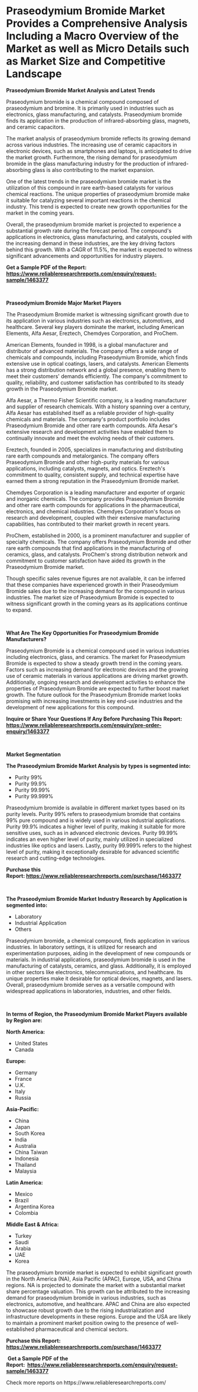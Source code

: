 <p><h1>Praseodymium Bromide Market Provides a Comprehensive Analysis Including a Macro Overview of the Market as well as Micro Details such as Market Size and Competitive Landscape</h1></p><p><strong>Praseodymium Bromide Market Analysis and Latest Trends</strong></p>
<p><p>Praseodymium bromide is a chemical compound composed of praseodymium and bromine. It is primarily used in industries such as electronics, glass manufacturing, and catalysts. Praseodymium bromide finds its application in the production of infrared-absorbing glass, magnets, and ceramic capacitors.</p><p>The market analysis of praseodymium bromide reflects its growing demand across various industries. The increasing use of ceramic capacitors in electronic devices, such as smartphones and laptops, is anticipated to drive the market growth. Furthermore, the rising demand for praseodymium bromide in the glass manufacturing industry for the production of infrared-absorbing glass is also contributing to the market expansion.</p><p>One of the latest trends in the praseodymium bromide market is the utilization of this compound in rare earth-based catalysts for various chemical reactions. The unique properties of praseodymium bromide make it suitable for catalyzing several important reactions in the chemical industry. This trend is expected to create new growth opportunities for the market in the coming years.</p><p>Overall, the praseodymium bromide market is projected to experience a substantial growth rate during the forecast period. The compound's applications in electronics, glass manufacturing, and catalysts, coupled with the increasing demand in these industries, are the key driving factors behind this growth. With a CAGR of 11.5%, the market is expected to witness significant advancements and opportunities for industry players.</p></p>
<p><strong>Get a Sample PDF of the Report:&nbsp; <a href="https://www.reliableresearchreports.com/enquiry/request-sample/1463377">https://www.reliableresearchreports.com/enquiry/request-sample/1463377</a></strong></p>
<p>&nbsp;</p>
<p><strong>Praseodymium Bromide Major Market Players</strong></p>
<p><p>The Praseodymium Bromide market is witnessing significant growth due to its application in various industries such as electronics, automotives, and healthcare. Several key players dominate the market, including American Elements, Alfa Aesar, Ereztech, Chemdyes Corporation, and ProChem. </p><p>American Elements, founded in 1998, is a global manufacturer and distributor of advanced materials. The company offers a wide range of chemicals and compounds, including Praseodymium Bromide, which finds extensive use in optical coatings, lasers, and catalysts. American Elements has a strong distribution network and a global presence, enabling them to meet their customers' demands efficiently. The company's commitment to quality, reliability, and customer satisfaction has contributed to its steady growth in the Praseodymium Bromide market.</p><p>Alfa Aesar, a Thermo Fisher Scientific company, is a leading manufacturer and supplier of research chemicals. With a history spanning over a century, Alfa Aesar has established itself as a reliable provider of high-quality chemicals and materials. The company's product portfolio includes Praseodymium Bromide and other rare earth compounds. Alfa Aesar's extensive research and development activities have enabled them to continually innovate and meet the evolving needs of their customers.</p><p>Ereztech, founded in 2005, specializes in manufacturing and distributing rare earth compounds and metalorganics. The company offers Praseodymium Bromide and other high-purity materials for various applications, including catalysts, magnets, and optics. Ereztech's commitment to quality, consistent supply, and technical expertise have earned them a strong reputation in the Praseodymium Bromide market.</p><p>Chemdyes Corporation is a leading manufacturer and exporter of organic and inorganic chemicals. The company provides Praseodymium Bromide and other rare earth compounds for applications in the pharmaceutical, electronics, and chemical industries. Chemdyes Corporation's focus on research and development, coupled with their extensive manufacturing capabilities, has contributed to their market growth in recent years.</p><p>ProChem, established in 2000, is a prominent manufacturer and supplier of specialty chemicals. The company offers Praseodymium Bromide and other rare earth compounds that find applications in the manufacturing of ceramics, glass, and catalysts. ProChem's strong distribution network and commitment to customer satisfaction have aided its growth in the Praseodymium Bromide market.</p><p>Though specific sales revenue figures are not available, it can be inferred that these companies have experienced growth in their Praseodymium Bromide sales due to the increasing demand for the compound in various industries. The market size of Praseodymium Bromide is expected to witness significant growth in the coming years as its applications continue to expand.</p></p>
<p>&nbsp;</p>
<p><strong>What Are The Key Opportunities For Praseodymium Bromide Manufacturers?</strong></p>
<p><p>Praseodymium Bromide is a chemical compound used in various industries including electronics, glass, and ceramics. The market for Praseodymium Bromide is expected to show a steady growth trend in the coming years. Factors such as increasing demand for electronic devices and the growing use of ceramic materials in various applications are driving market growth. Additionally, ongoing research and development activities to enhance the properties of Praseodymium Bromide are expected to further boost market growth. The future outlook for the Praseodymium Bromide market looks promising with increasing investments in key end-use industries and the development of new applications for this compound.</p></p>
<p><strong>Inquire or Share Your Questions If Any Before Purchasing This Report: <a href="https://www.reliableresearchreports.com/enquiry/pre-order-enquiry/1463377">https://www.reliableresearchreports.com/enquiry/pre-order-enquiry/1463377</a></strong></p>
<p>&nbsp;</p>
<p><strong>Market Segmentation</strong></p>
<p><strong>The Praseodymium Bromide Market Analysis by types is segmented into:</strong></p>
<p><ul><li>Purity 99%</li><li>Purity 99.9%</li><li>Purity 99.99%</li><li>Purity 99.999%</li></ul></p>
<p><p>Praseodymium bromide is available in different market types based on its purity levels. Purity 99% refers to praseodymium bromide that contains 99% pure compound and is widely used in various industrial applications. Purity 99.9% indicates a higher level of purity, making it suitable for more sensitive uses, such as in advanced electronic devices. Purity 99.99% indicates an even higher level of purity, mainly utilized in specialized industries like optics and lasers. Lastly, purity 99.999% refers to the highest level of purity, making it exceptionally desirable for advanced scientific research and cutting-edge technologies.</p></p>
<p><strong>Purchase this Report:&nbsp;<a href="https://www.reliableresearchreports.com/purchase/1463377">https://www.reliableresearchreports.com/purchase/1463377</a></strong></p>
<p>&nbsp;</p>
<p><strong>The Praseodymium Bromide Market Industry Research by Application is segmented into:</strong></p>
<p><ul><li>Laboratory</li><li>Industrial Application</li><li>Others</li></ul></p>
<p><p>Praseodymium bromide, a chemical compound, finds application in various industries. In laboratory settings, it is utilized for research and experimentation purposes, aiding in the development of new compounds or materials. In industrial applications, praseodymium bromide is used in the manufacturing of catalysts, ceramics, and glass. Additionally, it is employed in other sectors like electronics, telecommunications, and healthcare. Its unique properties make it desirable for optical devices, magnets, and lasers. Overall, praseodymium bromide serves as a versatile compound with widespread applications in laboratories, industries, and other fields.</p></p>
<p>&nbsp;</p>
<p><strong>In terms of Region, the Praseodymium Bromide Market Players available by Region are:</strong></p>
<p>
    <p> <strong> North America: </strong>
        <ul>
            <li>United States</li>
            <li>Canada</li>
        </ul>
        </p> 
    <p> <strong> Europe: </strong>
        <ul>
            <li>Germany</li>
            <li>France</li>
            <li>U.K.</li>
            <li>Italy</li>
            <li>Russia</li>
        </ul>
        </p> 
    <p> <strong> Asia-Pacific: </strong>
        <ul>
            <li>China</li>
            <li>Japan</li>
            <li>South Korea</li>
            <li>India</li>
            <li>Australia</li>
            <li>China Taiwan</li>
            <li>Indonesia</li>
            <li>Thailand</li>
            <li>Malaysia</li>
        </ul>
        </p> 
    <p> <strong> Latin America: </strong>
        <ul>
            <li>Mexico</li>
            <li>Brazil</li>
            <li>Argentina Korea</li>
            <li>Colombia</li>
        </ul>
        </p> 
    <p> <strong> Middle East & Africa: </strong>
        <ul>
            <li>Turkey</li>
            <li>Saudi</li>
            <li>Arabia</li>
            <li>UAE</li>
            <li>Korea</li>
        </ul>
    </p>
    </p>
<p><p>The praseodymium bromide market is expected to exhibit significant growth in the North America (NA), Asia Pacific (APAC), Europe, USA, and China regions. NA is projected to dominate the market with a substantial market share percentage valuation. This growth can be attributed to the increasing demand for praseodymium bromide in various industries, such as electronics, automotive, and healthcare. APAC and China are also expected to showcase robust growth due to the rising industrialization and infrastructure developments in these regions. Europe and the USA are likely to maintain a prominent market position owing to the presence of well-established pharmaceutical and chemical sectors.</p></p>
<p><strong>Purchase this Report: <a href="https://www.reliableresearchreports.com/purchase/1463377">https://www.reliableresearchreports.com/purchase/1463377</a></strong></p>
<p>&nbsp;<strong>Get a Sample PDF of the Report:&nbsp;&nbsp;<a href="https://www.reliableresearchreports.com/enquiry/request-sample/1463377">https://www.reliableresearchreports.com/enquiry/request-sample/1463377</a></strong></p>
<p><strong></strong></p>
<p>Check more reports on https://www.reliableresearchreports.com/</p>